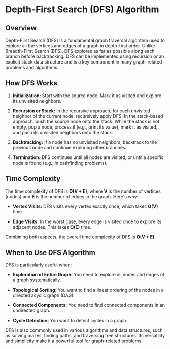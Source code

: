 # Depth-First Search (DFS) Algorithm

## Overview

Depth-First Search (DFS) is a fundamental graph traversal algorithm used to explore all the vertices and edges of a graph in depth-first order. Unlike Breadth-First Search (BFS), DFS explores as far as possible along each branch before backtracking. DFS can be implemented using recursion or an explicit stack data structure and is a key component in many graph-related problems and algorithms.

## How DFS Works

1. **Initialization:** Start with the source node. Mark it as visited and explore its unvisited neighbors.

2. **Recursion or Stack:** In the recursive approach, for each unvisited neighbor of the current node, recursively apply DFS. In the stack-based approach, push the source node onto the stack. While the stack is not empty, pop a node, process it (e.g., print its value), mark it as visited, and push its unvisited neighbors onto the stack.

3. **Backtracking:** If a node has no unvisited neighbors, backtrack to the previous node and continue exploring other branches.

4. **Termination:** DFS continues until all nodes are visited, or until a specific node is found (e.g., in pathfinding problems).

## Time Complexity

The time complexity of DFS is **O(V + E)**, where **V** is the number of vertices (nodes) and **E** is the number of edges in the graph. Here's why:

- **Vertex Visits:** DFS visits every vertex exactly once, which takes **O(V)** time.

- **Edge Visits:** In the worst case, every edge is visited once to explore its adjacent nodes. This takes **O(E)** time.

Combining both aspects, the overall time complexity of DFS is **O(V + E)**.

## When to Use DFS Algorithm

DFS is particularly useful when:

- **Exploration of Entire Graph:** You need to explore all nodes and edges of a graph systematically.

- **Topological Sorting:** You want to find a linear ordering of the nodes in a directed acyclic graph (DAG).

- **Connected Components:** You need to find connected components in an undirected graph.

- **Cycle Detection:** You want to detect cycles in a graph.

DFS is also commonly used in various algorithms and data structures, such as solving mazes, finding paths, and traversing tree structures. Its versatility and simplicity make it a powerful tool for graph-related problems.
